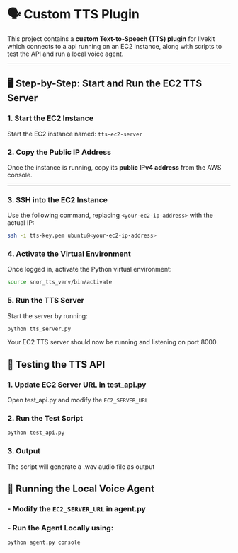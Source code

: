 # 🗣️ Custom TTS Plugin

This project contains a **custom Text-to-Speech (TTS) plugin** for livekit which connects to a api running on an EC2 instance, along with scripts to test the API and run a local voice agent.

---

## 🖥️ Step-by-Step: Start and Run the EC2 TTS Server

### 1. Start the EC2 Instance

Start the EC2 instance named: `tts-ec2-server`

### 2. Copy the Public IP Address

Once the instance is running, copy its **public IPv4 address** from the AWS console.

---

### 3. SSH into the EC2 Instance

Use the following command, replacing `<your-ec2-ip-address>` with the actual IP:

```bash
ssh -i tts-key.pem ubuntu@<your-ec2-ip-address>
```

### 4. Activate the Virtual Environment

Once logged in, activate the Python virtual environment:

```bash
source snor_tts_venv/bin/activate
```

### 5. Run the TTS Server

Start the server by running:
```bash
python tts_server.py
```
Your EC2 TTS server should now be running and listening on port 8000.

## 🔬 Testing the TTS API

### 1. Update EC2 Server URL in test_api.py 

Open test_api.py and modify the ```EC2_SERVER_URL```

### 2. Run the Test Script 

```bash
python test_api.py
```

### 3. Output 

The script will generate a .wav audio file as output

## 🧠 Running the Local Voice Agent
### - Modify the ```EC2_SERVER_URL``` in agent.py
### - Run the Agent Locally using: 
```bash 
python agent.py console
```
